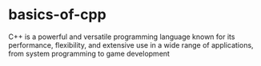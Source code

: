 # basics-of-cpp
C++ is a powerful and versatile programming language known for its performance, flexibility, and extensive use in a wide range of applications, from system programming to game development
